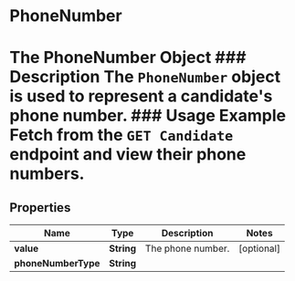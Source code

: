 

# PhoneNumber

# The PhoneNumber Object ### Description The `PhoneNumber` object is used to represent a candidate's phone number.  ### Usage Example Fetch from the `GET Candidate` endpoint and view their phone numbers.

## Properties

Name | Type | Description | Notes
------------ | ------------- | ------------- | -------------
**value** | **String** | The phone number. |  [optional]
**phoneNumberType** | **String** |  | 



